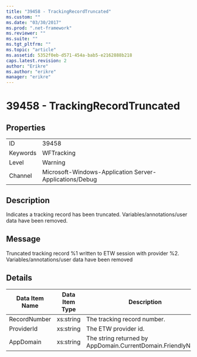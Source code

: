 ```yaml
---
title: "39458 - TrackingRecordTruncated"
ms.custom: ""
ms.date: "03/30/2017"
ms.prod: ".net-framework"
ms.reviewer: ""
ms.suite: ""
ms.tgt_pltfrm: ""
ms.topic: "article"
ms.assetid: 5352f0eb-d571-454a-bab5-e2162888b218
caps.latest.revision: 2
author: "Erikre"
ms.author: "erikre"
manager: "erikre"
---
```

# 39458 - TrackingRecordTruncated
## Properties  
  
|||  
|-|-|  
|ID|39458|  
|Keywords|WFTracking|  
|Level|Warning|  
|Channel|Microsoft-Windows-Application Server-Applications/Debug|  
  
## Description  
 Indicates a tracking record has been truncated. Variables/annotations/user data have been removed.  
  
## Message  
 Truncated tracking record %1 written to ETW session with provider %2. Variables/annotations/user data have been removed  
  
## Details  
  
|Data Item Name|Data Item Type|Description|  
|--------------------|--------------------|-----------------|  
|RecordNumber|xs:string|The tracking record number.|  
|ProviderId|xs:string|The ETW provider id.|  
|AppDomain|xs:string|The string returned by AppDomain.CurrentDomain.FriendlyName.|
